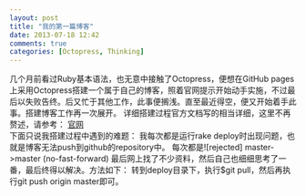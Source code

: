 ```yaml
---
layout: post
title: "我的第一篇博客"
date: 2013-07-18 12:42
comments: true
categories: [Octopress, Thinking]
---
```

几个月前看过Ruby基本语法，也无意中接触了Octopress，便想在GitHub pages上采用Octopress搭建一个属于自己的博客，照着官网提示开始动手实施，不过最后以失败告终。后又忙于其他工作，此事便搁浅。直至最近得空，便又开始着手此事。搭建博客工作再一次展开。
详细搭建过程官方文档写的相当详细，这里不再赘述，请参考：
[官网](octopress.org/docs/setup)  
下面只说我搭建过程中遇到的难题：
我每次都是运行rake deploy时出现问题，也就是博客无法push到github的repository中。
每次都是![rejected] master->master (no-fast-forward)
最后网上找了不少资料，然后自己也细细思考了一番，最后终得以解决。方法如下：
转到deploy目录下，执行$git pull，然后再执行git push origin master即可。
